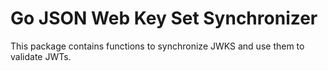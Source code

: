 # Go JSON Web Key Set Synchronizer

This package contains functions to synchronize JWKS and use them to validate JWTs.
